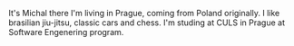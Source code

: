 It's Michal there I'm living in Prague, coming from Poland originally. I like brasilian jiu-jitsu, classic cars and chess.
I'm studing at CULS in Prague at Software Engenering program.
